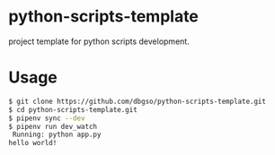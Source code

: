 # python-scripts-template

project template for python scripts development.

# Usage

```bash
$ git clone https://github.com/dbgso/python-scripts-template.git
$ cd python-scripts-template.git
$ pipenv sync --dev
$ pipenv run dev_watch
 Running: python app.py
hello world!
```

